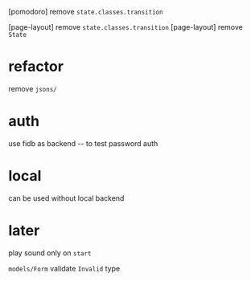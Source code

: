 [pomodoro] remove `state.classes.transition`

[page-layout] remove `state.classes.transition`
[page-layout] remove `State`

# refactor

remove `jsons/`

# auth

use fidb as backend -- to test password auth

# local

can be used without local backend

# later

play sound only on `start`

`models/Form` validate `Invalid` type
